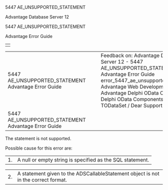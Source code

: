 5447 AE\_UNSUPPORTED\_STATEMENT




Advantage Database Server 12  

5447 AE\_UNSUPPORTED\_STATEMENT

Advantage Error Guide

|  |
| --- |
|  |

|  |  |  |  |  |
| --- | --- | --- | --- | --- |
| 5447 AE\_UNSUPPORTED\_STATEMENT  Advantage Error Guide |  |  | Feedback on: Advantage Database Server 12 - 5447 AE\_UNSUPPORTED\_STATEMENT Advantage Error Guide error\_5447\_ae\_unsupported\_statement Advantage Web Development > Advantage Delphi OData Client > Delphi OData Components > TODataSet / Dear Support Staff, |  |
| 5447 AE\_UNSUPPORTED\_STATEMENT  Advantage Error Guide |  |  |  |  |

The statement is not supported.

Possible cause for this error are:

|  |  |
| --- | --- |
| 1. | A null or empty string is specified as the SQL statement. |

|  |  |
| --- | --- |
| 2. | A statement given to the ADSCallableStatement object is not in the correct format. |
